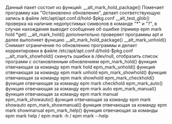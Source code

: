 Данный пакет состоит из функций:
__alt_mark_hold_package() Помечает программу как "Остановлено обновление", делает соответствующую запись в файле /etc/apt/apt.conf.d/hold-$pkg.conf
__alt_test_glob() проверка на наличие недопустимых символов в команде "*" и "?", в случае нахождения выводит сообщение об ошибке (пример epm mark hold *get)
__alt_mark_hold() дополнительно проверяет программы apt и далее выполняет функцию __alt_mark_hold_package() 
__alt_mark_unhold() Снимает ограничение по обновлению программы и делает корректировки в файле /etc/apt/apt.conf.d/hold-$pkg.conf 
__alt_mark_showhold() скинуть ошибки в /dev/null, отобразить список программ с остановленным обновлением
epm_mark_hold() функция отвечающая за команду epm mark hold
epm_mark_unhold() функция отвечающая за команду epm mark unhold
epm_mark_showhold() функция отвечающая за команду epm mark showhold
epm_mark_checkhold() функция отвечающая за команду epm mark checkhold
epm_mark_auto() функция отвечающая за команду epm mark auto
epm_mark_manual() функция отвечающая за команду epm mark manual
epm_mark_showauto() функция отвечающая за команду epm mark showauto
epm_mark_showmanual() функция отвечающая за команду epm mark showmanual
epm_mark_help() функция отвечающая за команды  epm mark help / epm mark -h / epm mark --help
